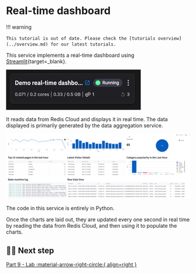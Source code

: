 # Real-time dashboard

!!! warning

    This tutorial is out of date. Please check the [tutorials overview](../overview.md) for our latest tutorials.

This service implements a real-time dashboard using [Streamlit](https://streamlit.io/){target=_blank}. 

![REal-time dashboard](./images/real-time-dashboard-pipeline-segment.png)

It reads data from Redis Cloud and displays it in real time. The data displayed is primarily generated by the data aggregation service.

![Streamlit dashboard](./images/streamlit-dashboard.png)

The code in this service is entirely in Python. 

Once the charts are laid out, they are updated every one second in real time by reading the data from Redis Cloud, and then using it to populate the charts.

## 🏃‍♀️ Next step

[Part 9 - Lab :material-arrow-right-circle:{ align=right }](./change-offer.md)
